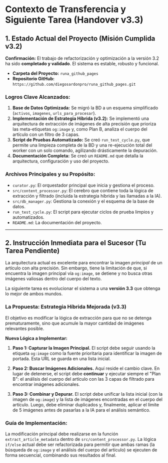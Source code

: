 # Contexto de Transferencia y Siguiente Tarea (Handover v3.3)

## 1. Estado Actual del Proyecto (Misión Cumplida v3.2)

**Confirmación:** El trabajo de refactorización y optimización a la versión 3.2 ha sido **completado y validado**. El sistema es estable, robusto y funcional.

-   **Carpeta del Proyecto:** `runa_github_pages`
-   **Repositorio GitHub:** `https://github.com/diegosardonpro/runa_github_pages.git`

### Logros Clave Alcanzados:

1.  **Base de Datos Optimizada:** Se migró la BD a un esquema simplificado (`activos`, `imagenes`, `urls_para_procesar`).
2.  **Implementación de Estrategia Híbrida (v3.2):** Se implementó una arquitectura de extracción de imágenes de alta precisión que prioriza las meta-etiquetas `og:image` y, como Plan B, analiza el cuerpo del artículo con un filtro de 3 capas.
3.  **Script de Pruebas Automatizado:** Se creó `run_test_cycle.py`, que permite una limpieza completa de la BD y una re-ejecución total del worker con un solo comando, agilizando drásticamente la depuración.
4.  **Documentación Completa:** Se creó un `README.md` que detalla la arquitectura, configuración y uso del proyecto.

### Archivos Principales y su Propósito:

-   `curator.py`: El orquestador principal que inicia y gestiona el proceso.
-   `src/content_processor.py`: El cerebro que contiene toda la lógica de extracción y filtrado (incluida la estrategia híbrida y las llamadas a la IA).
-   `src/db_manager.py`: Gestiona la conexión y el esquema de la base de datos.
-   `run_test_cycle.py`: El script para ejecutar ciclos de prueba limpios y automatizados.
-   `README.md`: La documentación del proyecto.

---

## 2. Instrucción Inmediata para el Sucesor (Tu Tarea Pendiente)

La arquitectura actual es excelente para encontrar la imagen *principal* de un artículo con alta precisión. Sin embargo, tiene la limitación de que, si encuentra la imagen principal vía `og:image`, se detiene y no busca otras imágenes valiosas dentro del cuerpo del texto.

La siguiente tarea es evolucionar el sistema a una **versión 3.3** que obtenga lo mejor de ambos mundos.

### La Propuesta: Estrategia Híbrida Mejorada (v3.3)

El objetivo es modificar la lógica de extracción para que no se detenga prematuramente, sino que acumule la mayor cantidad de imágenes relevantes posible.

**Nueva Lógica a Implementar:**

1.  **Paso 1: Capturar la Imagen Principal.** El script debe seguir usando la etiqueta `og:image` como la fuente prioritaria para identificar la imagen de portada. Esta URL se guarda en una lista inicial.

2.  **Paso 2: Buscar Imágenes Adicionales.** Aquí reside el cambio clave. En lugar de detenerse, el script debe **continuar** y ejecutar siempre el "Plan B": el análisis del cuerpo del artículo con las 3 capas de filtrado para encontrar imágenes adicionales.

3.  **Paso 3: Combinar y Depurar.** El script debe unificar la lista inicial (con la imagen de `og:image`) y la lista de imágenes encontradas en el cuerpo del artículo. Luego, debe eliminar duplicados y, finalmente, aplicar el límite de 5 imágenes antes de pasarlas a la IA para el análisis semántico.

### Guía de Implementación:

La modificación principal debe realizarse en la función `extract_article_metadata` dentro de `src/content_processor.py`. La lógica `if/else` actual debe ser refactorizada para permitir que ambas ramas (la búsqueda de `og:image` y el análisis del cuerpo del artículo) se ejecuten de forma secuencial, combinando sus resultados al final.
